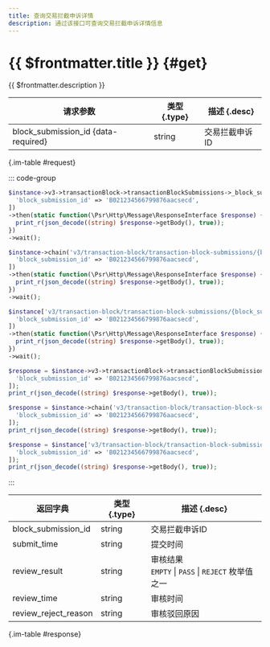 ```yaml
---
title: 查询交易拦截申诉详情
description: 通过该接口可查询交易拦截申诉详情信息
---
```


# {{ $frontmatter.title }} {#get}

{{ $frontmatter.description }}

| 请求参数 | 类型 {.type} | 描述 {.desc}
| --- | --- | ---
| block_submission_id {data-required} | string | 交易拦截申诉ID

{.im-table #request}

::: code-group

```php [异步纯链式]
$instance->v3->transactionBlock->transactionBlockSubmissions->_block_submission_id_->getAsync([
  'block_submission_id' => 'B021234566799876aacsecd',
])
->then(static function(\Psr\Http\Message\ResponseInterface $response) {
  print_r(json_decode((string) $response->getBody(), true));
})
->wait();
```

```php [异步声明式]
$instance->chain('v3/transaction-block/transaction-block-submissions/{block_submission_id}')->getAsync([
  'block_submission_id' => 'B021234566799876aacsecd',
])
->then(static function(\Psr\Http\Message\ResponseInterface $response) {
  print_r(json_decode((string) $response->getBody(), true));
})
->wait();
```

```php [异步属性式]
$instance['v3/transaction-block/transaction-block-submissions/{block_submission_id}']->getAsync([
  'block_submission_id' => 'B021234566799876aacsecd',
])
->then(static function(\Psr\Http\Message\ResponseInterface $response) {
  print_r(json_decode((string) $response->getBody(), true));
})
->wait();
```

```php [同步纯链式]
$response = $instance->v3->transactionBlock->transactionBlockSubmissions->_block_submission_id_->get([
  'block_submission_id' => 'B021234566799876aacsecd',
]);
print_r(json_decode((string) $response->getBody(), true));
```

```php [同步声明式]
$response = $instance->chain('v3/transaction-block/transaction-block-submissions/{block_submission_id}')->get([
  'block_submission_id' => 'B021234566799876aacsecd',
]);
print_r(json_decode((string) $response->getBody(), true));
```

```php [同步属性式]
$response = $instance['v3/transaction-block/transaction-block-submissions/{block_submission_id}']->get([
  'block_submission_id' => 'B021234566799876aacsecd',
]);
print_r(json_decode((string) $response->getBody(), true));
```

:::

| 返回字典 | 类型 {.type} | 描述 {.desc}
| --- | --- | ---
| block_submission_id | string | 交易拦截申诉ID
| submit_time | string | 提交时间
| review_result | string | 审核结果<br/>`EMPTY` \| `PASS` \| `REJECT` 枚举值之一
| review_time | string | 审核时间
| review_reject_reason | string | 审核驳回原因

{.im-table #response}
